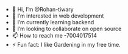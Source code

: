 - 👋 Hi, I’m @Rohan-tiwary
- 👀 I’m interested in web development 
- 🌱 I’m currently learning backend 
- 💞️ I’m looking to collaborate on open source 
- 📫 How to reach me -7004017514
- ⚡ Fun fact: I like Gardening in my free time.
